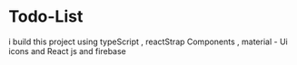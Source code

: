 # Todo-List 
i build this project using typeScript , reactStrap Components , material - Ui icons and React js and firebase
